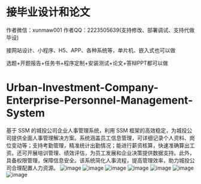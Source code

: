 # 接毕业设计和论文
作者微信：xunmaw001  作者QQ：2223505639(支持修改、部署调试、支持代做毕设)

接网站设计、小程序、H5、APP、各种系统等，单片机、嵌入式也可以做

选题+开题报告+任务书+程序定制+安装测试+论文+答辩PPT都可以做
# Urban-Investment-Company-Enterprise-Personnel-Management-System
基于 SSM 的城投公司企业人事管理系统，利用 SSM 框架的高效稳定，为城投公司提供全面人事管理解决方案。系统涵盖员工信息管理，可详细记录个人资料、岗位变动等；支持考勤管理，精准统计出勤情况；能进行薪资核算，快速准确算出工资。还可开展培训管理、绩效评估，为员工发展和企业决策提供数据支持。此外，具备权限管理，保障信息安全。该系统简化人事流程，提高管理效率，助力城投公司合理配置人力资源。 
![image](https://github.com/user-attachments/assets/4da69398-1cb8-4dcb-ac3f-21a8cc122d71)
![image](https://github.com/user-attachments/assets/72b8ea94-596a-4597-a6ae-8efc7d648e2e)
![image](https://github.com/user-attachments/assets/5d8b7a72-193f-4ae3-a342-a37f80d4e8fc)
![image](https://github.com/user-attachments/assets/938c0005-9630-4f5a-a8c5-83c378e5ecb2)
![image](https://github.com/user-attachments/assets/720b1d07-ccab-409e-9e3f-cb63b4712f0b)
![image](https://github.com/user-attachments/assets/5a51b060-2bce-4a70-a0b6-78028716ba2b)
![image](https://github.com/user-attachments/assets/9505e89d-3171-4f90-8d2c-59f9d49dac4c)
